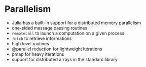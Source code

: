 Parallelism
==============
- Julia has a built-in support for a distributed memory parallelism
- one-sided message passing routines
 - `remotecall` to launch a computation on a given process
 - `fetch` to retrieve informations
- high level routines
 - @parallel reduction for lightweight iterations
 - pmap for heavy iterations
- support for distributed arrays in the standard library
